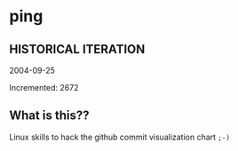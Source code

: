 # ping

## HISTORICAL ITERATION
2004-09-25

Incremented: 2672

## What is this?? 
Linux skills to hack the github commit visualization chart `;-)`
